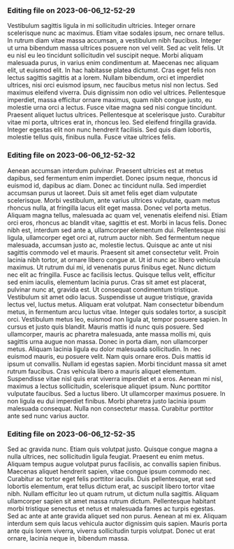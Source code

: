

### Editing file on 2023-06-06_12-52-29

Vestibulum sagittis ligula in mi sollicitudin ultricies. Integer ornare scelerisque nunc ac maximus. Etiam vitae sodales ipsum, nec ornare tellus. In rutrum diam vitae massa accumsan, a vestibulum nibh faucibus. Integer ut urna bibendum massa ultrices posuere non vel velit. Sed ac velit felis. Ut eu nisl eu leo tincidunt sollicitudin vel suscipit neque. Morbi aliquam malesuada purus, in varius enim condimentum at.
Maecenas nec aliquam elit, ut euismod elit. In hac habitasse platea dictumst. Cras eget felis non lectus sagittis sagittis at a lorem. Nullam bibendum, orci et imperdiet ultrices, nisi orci euismod ipsum, nec faucibus metus nisl non lectus. Sed maximus eleifend viverra. Duis dignissim non odio vel ultrices. Pellentesque imperdiet, massa efficitur ornare maximus, quam nibh congue justo, eu molestie urna orci a lectus. Fusce vitae magna sed nisi congue tincidunt. Praesent aliquet luctus ultrices. Pellentesque at scelerisque justo. Curabitur vitae mi porta, ultrices erat in, rhoncus leo. Sed eleifend fringilla gravida. Integer egestas elit non nunc hendrerit facilisis. Sed quis diam lobortis, molestie tellus quis, finibus nulla. Fusce vitae ultrices felis.




### Editing file on 2023-06-06_12-52-32

Aenean accumsan interdum pulvinar. Praesent ultricies est at metus dapibus, sed fermentum enim imperdiet. Donec ipsum neque, rhoncus id euismod id, dapibus ac diam. Donec ac tincidunt nulla. Sed imperdiet accumsan purus ut laoreet. Duis sit amet felis eget diam vulputate scelerisque. Morbi vestibulum, ante varius ultrices vulputate, quam metus rhoncus nulla, at fringilla lacus elit eget massa. Donec vel porta metus. Aliquam magna tellus, malesuada ac quam vel, venenatis eleifend nisi. Etiam orci eros, rhoncus ac blandit vitae, sagittis et est. Morbi in lacus felis. Donec nibh est, interdum sed ante a, ullamcorper elementum dui. Pellentesque nisi ligula, ullamcorper eget orci at, rutrum auctor nibh. Sed fermentum neque malesuada, accumsan justo ac, molestie lectus. Quisque ac ante ut nisi sagittis commodo vel et mauris.
Praesent sit amet consectetur velit. Proin lacinia nibh tortor, at ornare libero congue at. Ut id nunc ac libero vehicula maximus. Ut rutrum dui mi, id venenatis purus finibus eget. Nunc dictum nec elit ac fringilla. Fusce ac facilisis lectus. Quisque tellus velit, efficitur sed enim iaculis, elementum lacinia purus. Cras sit amet est placerat, pulvinar nunc at, gravida est. Ut consequat condimentum tristique. Vestibulum sit amet odio lacus. Suspendisse ut augue tristique, gravida lectus vel, luctus metus. Aliquam erat volutpat. Nam consectetur bibendum metus, in fermentum arcu luctus vitae.
Integer quis sodales tortor, a suscipit orci. Vestibulum metus leo, euismod non ligula at, tempor posuere sapien. In cursus et justo quis blandit. Mauris mattis id nunc quis posuere. Sed ullamcorper, mauris ac pharetra malesuada, ante massa mollis mi, quis sagittis urna augue non massa. Donec in porta diam, non ullamcorper metus. Aliquam lacinia ligula eu dolor malesuada sollicitudin. In nec euismod mauris, eu posuere velit. Nam quis ornare eros. Duis mattis id ipsum ut convallis. Nullam id egestas sapien. Morbi tincidunt massa sit amet rutrum faucibus. Cras vehicula libero a mauris aliquet elementum. Suspendisse vitae nisl quis erat viverra imperdiet et a eros. Aenean mi nisl, maximus a lectus sollicitudin, scelerisque aliquet ipsum.
Nunc porttitor vulputate faucibus. Sed a luctus libero. Ut ullamcorper maximus posuere. In non ligula eu dui imperdiet finibus. Morbi pharetra justo lacinia ipsum malesuada consequat. Nulla non consectetur massa. Curabitur porttitor ante sed nunc varius auctor.




### Editing file on 2023-06-06_12-52-35

Sed ac gravida nunc. Etiam quis volutpat justo. Quisque congue magna a nulla ultrices, nec sollicitudin ligula feugiat. Praesent eu enim metus. Aliquam tempus augue volutpat purus facilisis, ac convallis sapien finibus. Maecenas aliquet hendrerit sapien, vitae congue ipsum commodo nec. Curabitur ac tortor eget felis porttitor iaculis. Duis pellentesque, erat sed lobortis elementum, erat tellus dictum erat, ac suscipit libero tortor vitae nibh. Nullam efficitur leo ut quam rutrum, ut dictum nulla sagittis. Aliquam ullamcorper sapien sit amet massa rutrum dictum. Pellentesque habitant morbi tristique senectus et netus et malesuada fames ac turpis egestas. Sed ac ante at ante gravida aliquet sed non purus. Aenean at mi ex. Aliquam interdum sem quis lacus vehicula auctor dignissim quis sapien. Mauris porta ante quis lorem viverra, viverra sollicitudin turpis volutpat. Donec ut erat ornare, lacinia neque in, bibendum massa.


